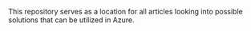 This repository serves as a location for all articles looking into possible solutions that can be utilized in Azure.
